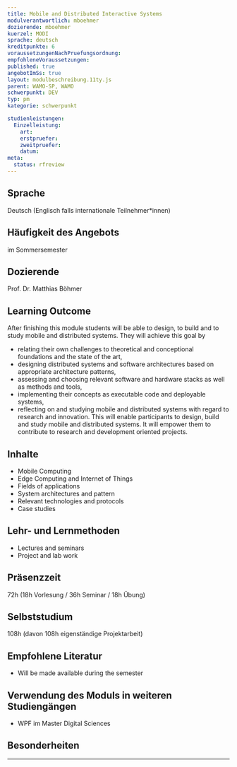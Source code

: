 ```yaml
---
title: Mobile and Distributed Interactive Systems
modulverantwortlich: mboehmer
dozierende: mboehmer
kuerzel: MODI
sprache: deutsch
kreditpunkte: 6
voraussetzungenNachPruefungsordnung: 
empfohleneVoraussetzungen: 
published: true
angebotImSs: true
layout: modulbeschreibung.11ty.js
parent: WAMO-SP, WAMO
schwerpunkt: DEV
typ: pm
kategorie: schwerpunkt

studienleistungen:
  Einzelleistung:
    art: 
    erstpruefer: 
    zweitpruefer: 
    datum: 
meta:
  status: rfreview     
---
```


## Sprache
Deutsch (Englisch falls internationale Teilnehmer*innen)

## Häufigkeit des Angebots
im Sommersemester

## Dozierende
Prof. Dr. Matthias Böhmer

## Learning Outcome
After finishing this module students will be able to design, to build and to study mobile and distributed systems. They will achieve this goal by
* relating their own challenges to theoretical and conceptional foundations and the state of the art,
* designing distributed systems and software architectures based on appropriate architecture patterns,
* assessing and choosing relevant software and hardware stacks as well as methods and tools,
* implementing their concepts as executable code and deployable systems,
* reflecting on and studying mobile and distributed systems with regard to research and innovation.
This will enable participants to design, build and study mobile and distributed systems. It will empower them to contribute to research and development oriented projects.

## Inhalte
* Mobile Computing
* Edge Computing and Internet of Things
* Fields of applications
* System architectures and pattern
* Relevant technologies and protocols
* Case studies

## Lehr- und Lernmethoden
* Lectures and seminars
* Project and lab work

## Präsenzzeit
72h (18h Vorlesung / 36h Seminar / 18h Übung)

## Selbststudium
108h (davon 108h eigenständige Projektarbeit)

## Empfohlene Literatur
* Will be made available during the semester

## Verwendung des Moduls in weiteren Studiengängen
* WPF im Master Digital Sciences
  
## Besonderheiten

---
